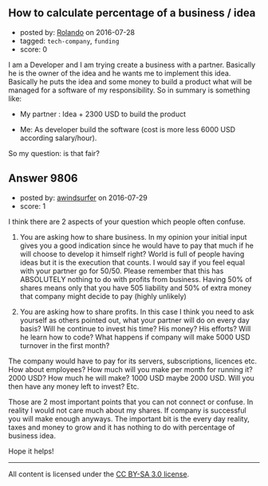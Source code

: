 ## How to calculate percentage of a business / idea

- posted by: [Rolando](https://stackexchange.com/users/268579/rolando) on 2016-07-28
- tagged: `tech-company`, `funding`
- score: 0

I am a Developer and I am trying create a business with a partner. Basically he is the owner of the idea and he wants me to implement this idea. 
Basically he puts the idea and some money to build a product what will be managed for a software of my responsibility.  So in summary is something like:

- My partner : Idea + 2300 USD to build the product

- Me: As developer build the software (cost is more less 6000 USD according salary/hour).

So my question: is that fair?



## Answer 9806

- posted by: [awindsurfer](https://stackexchange.com/users/6960198/awindsurfer) on 2016-07-29
- score: 1

I think there are 2 aspects of your question which people often confuse.

1. You are asking how to share business. In my opinion your initial input gives you a good indication since he would have to pay that much if he will choose to develop it himself right? World is full of people having ideas but it is the execution that counts. I would say if you feel equal with your partner go for 50/50. Please remember that this has ABSOLUTELY nothing to do with profits from business. Having 50% of shares means only that you have 505 liability and 50% of extra money that company might decide to pay (highly unlikely)

2. You are asking how to share profits. In this case I think you need to ask yourself as others pointed out, what your partner will do on every day basis? Will he continue to invest his time? His money? His efforts? Will he learn how to code? What happens if company will make 5000 USD turnover in the first month?

The company would have to pay for its servers, subscriptions, licences etc. How about employees? How much will you make per month for running it? 2000 USD? How much he will make? 1000 USD maybe 2000 USD. Will you then have any money left to invest? Etc.

Those are 2 most important points that you can not connect or confuse. In reality I would not care much about my shares. If company is successful you will make enough anyways. The important bit is the every day reality, taxes and money to grow and it has nothing to do with percentage of business idea.

Hope it helps!



---

All content is licensed under the [CC BY-SA 3.0 license](https://creativecommons.org/licenses/by-sa/3.0/).
